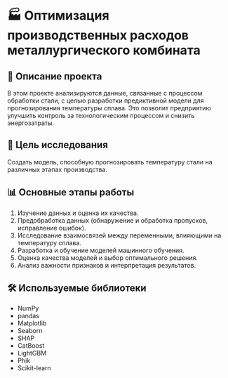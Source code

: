 # 🏭 Оптимизация производственных расходов металлургического комбината

## 📌 Описание проекта
В этом проекте анализируются данные, связанные с процессом обработки стали, с целью разработки предиктивной модели для прогнозирования температуры сплава. Это позволит предприятию улучшить контроль за технологическим процессом и снизить энергозатраты.

## 🎯 Цель исследования
Создать модель, способную прогнозировать температуру стали на различных этапах производства.

## 📊 Основные этапы работы
1. Изучение данных и оценка их качества.
2. Предобработка данных (обнаружение и обработка пропусков, исправление ошибок).
3. Исследование взаимосвязей между переменными, влияющими на температуру сплава.
4. Разработка и обучение моделей машинного обучения.
5. Оценка качества моделей и выбор оптимального решения.
6. Анализ важности признаков и интерпретация результатов.

## 🛠 Используемые библиотеки
- NumPy  
- pandas  
- Matplotlib  
- Seaborn  
- SHAP  
- CatBoost  
- LightGBM  
- Phik  
- Scikit-learn  
